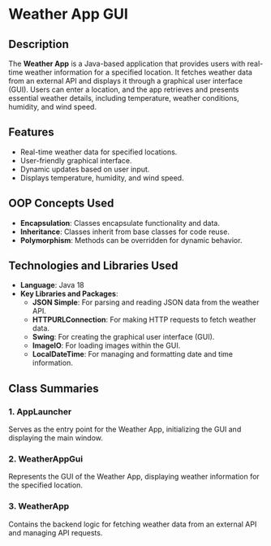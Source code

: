 # Weather App GUI

## Description
The **Weather App** is a Java-based application that provides users with real-time weather information for a specified location. It fetches weather data from an external API and displays it through a graphical user interface (GUI). Users can enter a location, and the app retrieves and presents essential weather details, including temperature, weather conditions, humidity, and wind speed.

## Features
- Real-time weather data for specified locations.
- User-friendly graphical interface.
- Dynamic updates based on user input.
- Displays temperature, humidity, and wind speed.

## OOP Concepts Used
- **Encapsulation**: Classes encapsulate functionality and data.
- **Inheritance**: Classes inherit from base classes for code reuse.
- **Polymorphism**: Methods can be overridden for dynamic behavior.

## Technologies and Libraries Used
- **Language**: Java 18
- **Key Libraries and Packages**:
  - **JSON Simple**: For parsing and reading JSON data from the weather API.
  - **HTTPURLConnection**: For making HTTP requests to fetch weather data.
  - **Swing**: For creating the graphical user interface (GUI).
  - **ImageIO**: For loading images within the GUI.
  - **LocalDateTime**: For managing and formatting date and time information.

## Class Summaries
### 1. AppLauncher
Serves as the entry point for the Weather App, initializing the GUI and displaying the main window.

### 2. WeatherAppGui
Represents the GUI of the Weather App, displaying weather information for the specified location.

### 3. WeatherApp
Contains the backend logic for fetching weather data from an external API and managing API requests.
